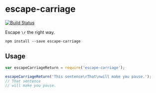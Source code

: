 # escape-carriage

[![Build Status](https://travis-ci.org/lgeiger/escape-carriage.svg?branch=master)](https://travis-ci.org/lgeiger/escape-carriage)

Escape `\r` the right way.

```
npm install --save escape-carriage
```

## Usage

```javascript
var escapeCarriageReturn = require('escape-carriage');

escapeCarriageReturn('This sentence\rThat\nwill make you pause.');
// That sentence
// will make you pause.
```
